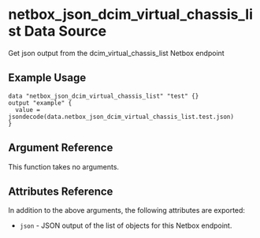 # netbox\_json\_dcim\_virtual\_chassis\_list Data Source

Get json output from the dcim_virtual_chassis_list Netbox endpoint

## Example Usage

```hcl
data "netbox_json_dcim_virtual_chassis_list" "test" {}
output "example" {
  value = jsondecode(data.netbox_json_dcim_virtual_chassis_list.test.json)
}
```

## Argument Reference

This function takes no arguments.

## Attributes Reference

In addition to the above arguments, the following attributes are exported:
* ``json`` - JSON output of the list of objects for this Netbox endpoint.

